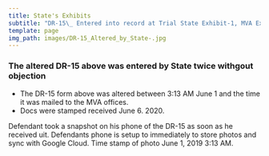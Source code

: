 ```yaml
---
title: State's Exhibits
subtitle: "DR-15\_ Entered into record at Trial State Exhibit-1, MVA Exhibit 2-9"
template: page
img_path: images/DR-15_Altered_by_State-.jpg
---
```

### The altered DR-15 above was entered by State twice withgout objection

*   The DR-15 form above was altered between 3:13 AM June 1 and the time it was mailed to the MVA offices.
*   Docs were stamped received June 6. 2020.

Defendant took a snapshot on his phone of the DR-15 as soon as he received uit. Defendants phone is setup to immediately to store photos and sync with Google Cloud.  Time stamp of photo  June 1, 2019  3:13 AM.
